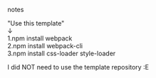 notes

"Use this template"<br>
↓<br>
1.npm install webpack <br>
2.npm install webpack-cli<br>
3.npm install css-loader style-loader

I did NOT need to use the template repository :E
